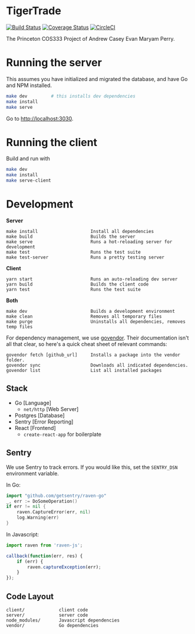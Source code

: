 # TigerTrade

[![Build Status](https://travis-ci.com/casey-chow/tigertrade.svg?token=n7qYoTpmELGRfaEv2AM7&branch=master)](https://travis-ci.com/casey-chow/tigertrade) [![Coverage Status](https://coveralls.io/repos/github/casey-chow/tigertrade/badge.svg?branch=master&t=RjwqZy)](https://coveralls.io/github/casey-chow/tigertrade?branch=master) [![CircleCI](https://circleci.com/gh/casey-chow/tigertrade.svg?style=svg&circle-token=867a4bc4ca198e357b5dd0409c6becdf880a0596)](https://circleci.com/gh/casey-chow/tigertrade)

The Princeton COS333 Project of Andrew Casey Evan Maryam Perry.

# Running the server

This assumes you have initialized and migrated the database, and have Go and NPM installed.

```sh
make dev         # this installs dev dependencies
make install
make serve
```

Go to [http://localhost:3030]().

# Running the client

Build and run with

```sh
make dev
make install
make serve-client
```

# Development

**Server**

```
make install                    Install all dependencies
make build                      Builds the server
make serve                      Runs a hot-reloading server for development
make test                       Runs the test suite
make test-server                Runs a pretty testing server
```

**Client**
```
yarn start                      Runs an auto-reloading dev server
yarn build                      Builds the client code
yarn test                       Runs the test suite
```

**Both**
```
make dev                        Builds a development environment
make clean                      Removes all temporary files
make purge                      Uninstalls all dependencies, removes temp files
```

For dependency management, we use
[govendor](https://github.com/kardianos/govendor). Their documentation isn't
all that clear, so here's  a quick cheat sheet of relevant commands:

```
govendor fetch [github_url]     Installs a package into the vendor folder.
govendor sync                   Downloads all indicated dependencies.
govendor list                   List all installed packages
```

## Stack

- Go [Language]
    - `net/http` [Web Server]
- Postgres [Database]
- Sentry [Error Reporting]
- React [Frontend]
    - `create-react-app` for boilerplate

## Sentry

We use Sentry to track errors. If you would like this, set the `SENTRY_DSN`
environment variable.

In Go:

```go
import "github.com/getsentry/raven-go"
_, err := DoSomeOperation()
if err != nil {
    raven.CaptureError(err, nil)
    log.Warning(err)
}
```

In Javascript:

```js
import raven from 'raven-js';

callback(function(err, res) {
    if (err) {
        raven.captureException(err);
    }
});
```


## Code Layout

```
client/             client code
server/             server code
node_modules/       Javascript dependencies
vendor/             Go dependencies
```


